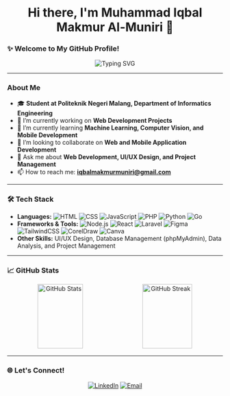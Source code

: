 <h1 align="center">Hi there, I'm Muhammad Iqbal Makmur Al-Muniri 👋</h1>

### ✨ Welcome to My GitHub Profile!

<p align="center">
  <img src="https://readme-typing-svg.herokuapp.com?font=Fira+Code&duration=2000&pause=1000&color=0EF7FF&center=true&vCenter=true&width=500&lines=Web+Developer;Mobile+Developer;UI/UX+Designer;Always+Learning+Something+New!" alt="Typing SVG">
</p>

---

### About Me

- 🎓 **Student at Politeknik Negeri Malang, Department of Informatics Engineering**
- 🔭 I’m currently working on **Web Development Projects**
- 🌱 I’m currently learning **Machine Learning, Computer Vision, and Mobile Development**
- 👯 I’m looking to collaborate on **Web and Mobile Application Development**
- 💬 Ask me about **Web Development, UI/UX Design, and Project Management**
- 📫 How to reach me: **[iqbalmakmurmuniri@gmail.com](mailto:iqbalmakmurmuniri@gmail.com)**

---

### 🛠️ Tech Stack

- **Languages:** ![HTML](https://img.shields.io/badge/-HTML-E34F26?style=flat-square&logo=html5&logoColor=white) ![CSS](https://img.shields.io/badge/-CSS-1572B6?style=flat-square&logo=css3&logoColor=white) ![JavaScript](https://img.shields.io/badge/-JavaScript-F7DF1E?style=flat-square&logo=javascript&logoColor=black) ![PHP](https://img.shields.io/badge/-PHP-777BB4?style=flat-square&logo=php&logoColor=white) ![Python](https://img.shields.io/badge/-Python-3776AB?style=flat-square&logo=python&logoColor=white) ![Go](https://img.shields.io/badge/-Go-00ADD8?style=flat-square&logo=go&logoColor=white)
- **Frameworks & Tools:** ![Node.js](https://img.shields.io/badge/-Node.js-339933?style=flat-square&logo=node.js&logoColor=white) ![React](https://img.shields.io/badge/-React-61DAFB?style=flat-square&logo=react&logoColor=black) ![Laravel](https://img.shields.io/badge/-Laravel-FF2D20?style=flat-square&logo=laravel&logoColor=white) ![Figma](https://img.shields.io/badge/-Figma-F24E1E?style=flat-square&logo=figma&logoColor=white) ![TailwindCSS](https://img.shields.io/badge/-TailwindCSS-38B2AC?style=flat-square&logo=tailwind-css&logoColor=white) ![CorelDraw](https://img.shields.io/badge/-CorelDraw-008000?style=flat-square&logo=coreldraw&logoColor=white) ![Canva](https://img.shields.io/badge/-Canva-00C4CC?style=flat-square&logo=canva&logoColor=white)
- **Other Skills:** UI/UX Design, Database Management (phpMyAdmin), Data Analysis, and Project Management

---

### 📈 GitHub Stats

<p align="center">
  <img src="https://github-readme-stats.vercel.app/api?username=GalaAldebara&show_icons=true&theme=radical" alt="GitHub Stats" style="width: 45.7%; height: 150px; margin-right: 10px;"/>
  <img src="https://github-readme-streak-stats.herokuapp.com/?user=GalaAldebara&theme=radical" alt="GitHub Streak" style="width: 48%; height: 150px;"/>
</p>

---

### 🌐 Let's Connect!

<p align="center">
  <a href="https://www.linkedin.com/in/muhammad-iqbal-" target="_blank"><img alt="LinkedIn" src="https://img.shields.io/badge/LinkedIn-blue?style=flat-square&logo=linkedin"></a>
  <a href="mailto:iqbalmakmurmuniri@gmail.com" target="_blank"><img alt="Email" src="https://img.shields.io/badge/Email-red?style=flat-square&logo=gmail&logoColor=white"></a>
</p>
